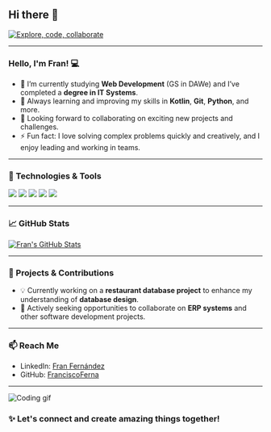 ## Hi there 👋

[![Explore, code, collaborate](https://readme-typing-svg.demolab.com?font=Ubuntu+mono&weight=300&size=18&color=E95420&multiline=true&random=false&width=435&lines=Explore%2C+code%2C+collaborate%2C+and+create+amazing+projects)](https://git.io/typing-svg)


---

### Hello, I'm Fran! 💻

- 🔭 I’m currently studying **Web Development** (GS in DAWe) and I’ve completed a **degree in IT Systems**.
- 🌱 Always learning and improving my skills in **Kotlin**, **Git**, **Python**, and more.
- 👯 Looking forward to collaborating on exciting new projects and challenges.
- ⚡ Fun fact: I love solving complex problems quickly and creatively, and I enjoy leading and working in teams.

---

### 🚀 Technologies & Tools

![](https://img.shields.io/badge/Code-Kotlin-informational?style=flat&logo=kotlin&logoColor=white&color=2bbc8a)
![](https://img.shields.io/badge/Code-Python-informational?style=flat&logo=python&logoColor=white&color=2bbc8a)
![](https://img.shields.io/badge/Code-Java-informational?style=flat&logo=java&logoColor=white&color=2bbc8a)
![](https://img.shields.io/badge/Tools-Git-informational?style=flat&logo=git&logoColor=white&color=2bbc8a)
![](https://img.shields.io/badge/Tools-PostgreSQL-informational?style=flat&logo=postgresql&logoColor=white&color=2bbc8a)

---

### 📈 GitHub Stats

<a href="https://github.com/FranciscoFerna">
  <img align="center" src="https://github-readme-stats.vercel.app/api?username=FranciscoFerna&show_icons=true&line_height=27&count_private=true&title_color=ffffff&text_color=c9cacc&icon_color=2bbc8a&bg_color=1d1f21" alt="Fran's GitHub Stats" />
</a>

---

### 🎯 Projects & Contributions

- 💡 Currently working on a **restaurant database project** to enhance my understanding of **database design**.
- 🤝 Actively seeking opportunities to collaborate on **ERP systems** and other software development projects.

---

### 📫 Reach Me

- LinkedIn: [Fran Fernández](https://www.linkedin.com/in/fran-fernandez-navarro/)
- GitHub: [FranciscoFerna](https://github.com/FranciscoFerna)

---

![Coding gif](https://media.giphy.com/media/l4FGuhL4U2WyjdkaY/giphy.gif)

### ✨ Let's connect and create amazing things together!
